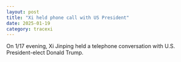 ```yaml
---
layout: post
title: "Xi held phone call with US President"
date: 2025-01-19
category: tracexi
---
```


On 1/17 evening, Xi Jinping held a telephone conversation with U.S. President-elect Donald Trump.
